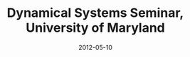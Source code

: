 ---
title: "Dynamical Systems Seminar, University of Maryland"
collection: talks
type: "Seminar" 
permalink: /talks/2012talk2
venue: "College Park, MD"
date: 2012-05-10
location: "College Park, MD"
---